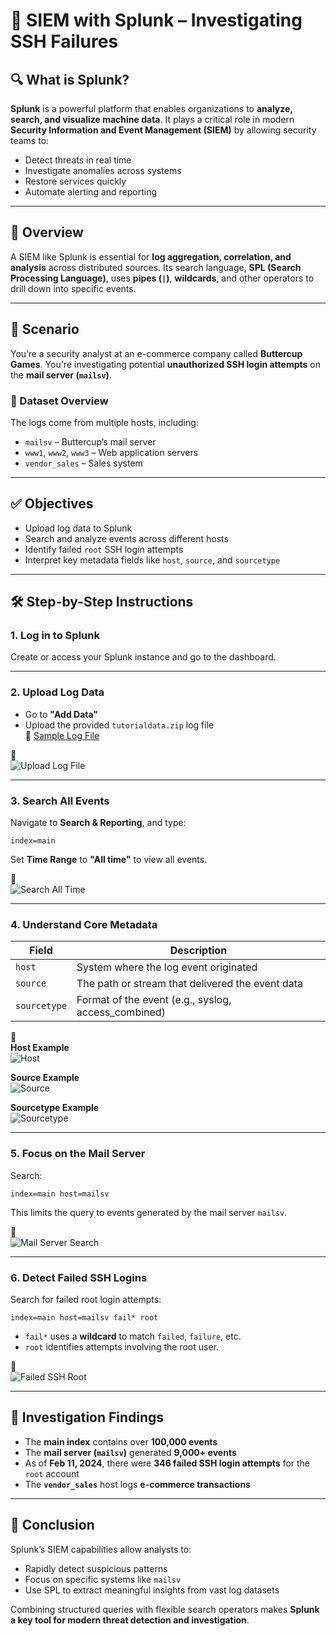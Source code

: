 # 🧠 SIEM with Splunk – Investigating SSH Failures

## 🔍 What is Splunk?

**Splunk** is a powerful platform that enables organizations to **analyze, search, and visualize machine data**. It plays a critical role in modern **Security Information and Event Management (SIEM)** by allowing security teams to:

- Detect threats in real time  
- Investigate anomalies across systems  
- Restore services quickly  
- Automate alerting and reporting

---

## 📘 Overview

A SIEM like Splunk is essential for **log aggregation, correlation, and analysis** across distributed sources. Its search language, **SPL (Search Processing Language)**, uses **pipes (`|`)**, **wildcards**, and other operators to drill down into specific events.

---

## 🎯 Scenario

You’re a security analyst at an e-commerce company called **Buttercup Games**. You're investigating potential **unauthorized SSH login attempts** on the **mail server (`mailsv`)**.

### 🧾 Dataset Overview

The logs come from multiple hosts, including:

- `mailsv` – Buttercup’s mail server  
- `www1`, `www2`, `www3` – Web application servers  
- `vendor_sales` – Sales system

---

## ✅ Objectives

- Upload log data to Splunk  
- Search and analyze events across different hosts  
- Identify failed `root` SSH login attempts  
- Interpret key metadata fields like `host`, `source`, and `sourcetype`

---

## 🛠️ Step-by-Step Instructions

### 1. Log in to Splunk

Create or access your Splunk instance and go to the dashboard.

---

### 2. Upload Log Data

- Go to **"Add Data"**  
- Upload the provided `tutorialdata.zip` log file  
🔗 [Sample Log File](https://drive.google.com/file/d/1nDz_DZB4ADbD4tvaDa54_l1FoT_jtVy4/view)

📸  
![Upload Log File](https://github.com/Pascal831/Cybersecurity-Foundation/blob/main/Screenshots/Splunk1.png)

---

### 3. Search All Events

Navigate to **Search & Reporting**, and type:
```spl
index=main
```
Set **Time Range** to **"All time"** to view all events.

📸  
![Search All Time](https://github.com/Pascal831/Cybersecurity-Foundation/blob/main/Screenshots/Splunk2.png)

---

### 4. Understand Core Metadata

| Field       | Description                                                  |
|-------------|--------------------------------------------------------------|
| `host`      | System where the log event originated                        |
| `source`    | The path or stream that delivered the event data             |
| `sourcetype`| Format of the event (e.g., syslog, access_combined)         |

📸  
**Host Example**  
![Host](https://github.com/Pascal831/Cybersecurity-Foundation/blob/main/Screenshots/Splunk3.png)

**Source Example**  
![Source](https://github.com/Pascal831/Cybersecurity-Foundation/blob/main/Screenshots/Splunk4.png)

**Sourcetype Example**  
![Sourcetype](https://github.com/Pascal831/Cybersecurity-Foundation/blob/main/Screenshots/Splunk5.png)

---

### 5. Focus on the Mail Server

Search:
```spl
index=main host=mailsv
```

This limits the query to events generated by the mail server `mailsv`.

📸  
![Mail Server Search](https://github.com/Pascal831/Cybersecurity-Foundation/blob/main/Screenshots/Splunk6.png)

---

### 6. Detect Failed SSH Logins

Search for failed root login attempts:
```spl
index=main host=mailsv fail* root
```

- `fail*` uses a **wildcard** to match `failed`, `failure`, etc.  
- `root` identifies attempts involving the root user.

📸  
![Failed SSH Root](https://github.com/Pascal831/Cybersecurity-Foundation/blob/main/Screenshots/Splunk7.png)

---

## 🔎 Investigation Findings

- The **main index** contains over **100,000 events**
- The **mail server (`mailsv`)** generated **9,000+ events**
- As of **Feb 11, 2024**, there were **346 failed SSH login attempts** for the `root` account
- The **`vendor_sales`** host logs **e-commerce transactions**

---

## 🧠 Conclusion

Splunk’s SIEM capabilities allow analysts to:
- Rapidly detect suspicious patterns  
- Focus on specific systems like `mailsv`  
- Use SPL to extract meaningful insights from vast log datasets

Combining structured queries with flexible search operators makes **Splunk a key tool for modern threat detection and investigation**.
